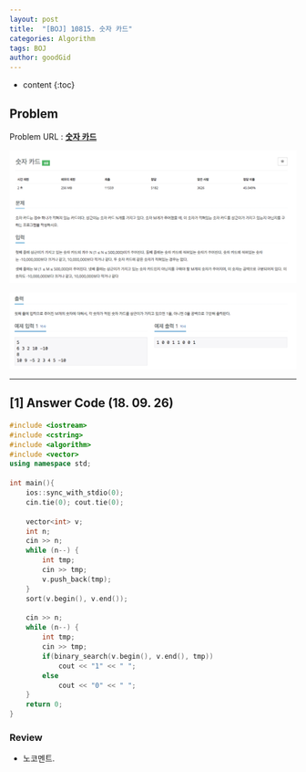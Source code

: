 ```yaml
---
layout: post
title:  "[BOJ] 10815. 숫자 카드"
categories: Algorithm
tags: BOJ
author: goodGid
---
```

* content
{:toc}

## Problem

Problem URL : **[숫자 카드](https://www.acmicpc.net/problem/10815)**












![](/assets/img/algorithm/10815_1.png)

![](/assets/img/algorithm/10815_2.png)

---


## [1] Answer Code (18. 09. 26)

``` cpp
#include <iostream>
#include <cstring>
#include <algorithm>
#include <vector>
using namespace std;

int main(){
    ios::sync_with_stdio(0);
    cin.tie(0); cout.tie(0);
    
    vector<int> v;
    int n;
    cin >> n;
    while (n--) {
        int tmp;
        cin >> tmp;
        v.push_back(tmp);
    }
    sort(v.begin(), v.end());
    
    cin >> n;
    while (n--) {
        int tmp;
        cin >> tmp;
        if(binary_search(v.begin(), v.end(), tmp))
            cout << "1" << " ";
        else
            cout << "0" << " ";
    }
    return 0;
}
```

### Review

* 노코멘트.